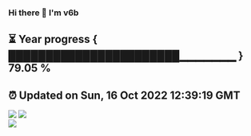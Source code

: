 ### Hi there 👋  I'm v6b  
⏳ Year progress { ███████████████████████▁▁▁▁▁▁▁ } 79.05 %
---
⏰ Updated on Sun, 16 Oct 2022 12:39:19 GMT
---
![](https://github-readme-stats.vercel.app/api?username=v6b&bg_color=30,e96443,904e95&title_color=fff&text_color=fff&layout=compact)
![](https://github-readme-stats.vercel.app/api/top-langs/?username=v6b&layout=compact&bg_color=30,e96443,904e95&title_color=fff&text_color=fff)  
![](https://gcore.jsdelivr.net/gh/v6b/v6b@main/assets/github-contribution-grid-snake.svg)

